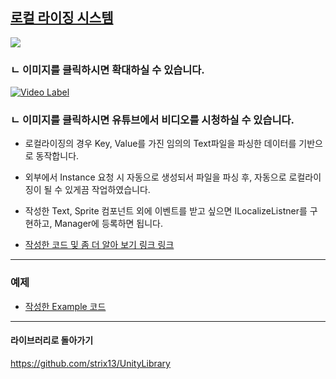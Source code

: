 
## [로컬 라이징 시스템](https://github.com/strix13/UnityLibrary#%EB%AA%A9%EC%B0%A8)

![](
https://postfiles.pstatic.net/MjAxODA1MDdfMTUg/MDAxNTI1NjYxNjYzOTMw.uTGH7T0d2IFz7o5BHMhKqZndkZY1_XN_N9HF4FBF9VMg.hGGB_GJmzsuWrqreBhTW40fd806yUgnS4LFqL6gUlmkg.JPEG.strix13/StrixLibrary_-_%EB%A1%9C%EC%BB%AC%EB%9D%BC%EC%9D%B4%EC%A7%95_%EC%8B%9C%EC%8A%A4%ED%85%9C_%ED%81%B4%EB%9E%98%EC%8A%A4_%EA%B4%80%EA%B3%84%EB%8F%84.jpg?type=w773)

### ㄴ 이미지를 클릭하시면 확대하실 수 있습니다.




[![Video Label](http://img.youtube.com/vi/mLQMwqKgh4I/0.jpg)](https://www.youtube.com/watch?v=mLQMwqKgh4I=0s)

### ㄴ 이미지를 클릭하시면 유튜브에서 비디오를 시청하실 수 있습니다.




- 로컬라이징의 경우 Key, Value를 가진 임의의 Text파일을 파싱한 데이터를 기반으로 동작합니다.

- 외부에서 Instance 요청 시 자동으로 생성되서 파일을 파싱 후, 자동으로 로컬라이징이 될 수 있게끔 작업하였습니다.

- 작성한 Text, Sprite 컴포넌트 외에 이벤트를 받고 싶으면 ILocalizeListner를 구현하고, Manager에 등록하면 됩니다.

- [작성한 코드 및 좀 더 알아 보기 링크 링크](https://github.com/strix13/UnityLibrary/tree/master/01.CoreCode/Effect)

---
### 예제
- [작성한 Example 코드](https://github.com/strix13/UnityLibrary/blob/master/01.CoreCode/Localize/Example_Localize.cs)

---

#### 라이브러리로 돌아가기
https://github.com/strix13/UnityLibrary

